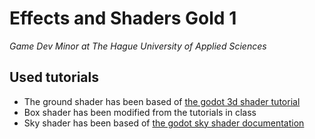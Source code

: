 # Effects and Shaders Gold 1
_Game Dev Minor at The Hague University of Applied Sciences_

## Used tutorials
- The ground shader has been based of [the godot 3d shader tutorial](https://docs.godotengine.org/en/4.4/tutorials/shaders/your_first_shader/your_first_3d_shader.html)
- Box shader has been modified from the tutorials in class
- Sky shader has been based of [the godot sky shader documentation](https://docs.godotengine.org/en/stable/tutorials/shaders/shader_reference/sky_shader.html#doc-sky-shader)
